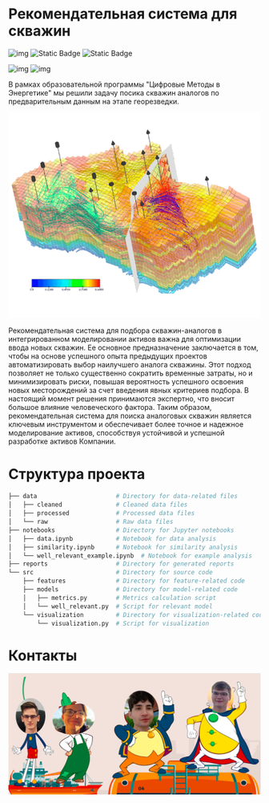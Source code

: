 # Рекомендательная система для скважин

![img](
    https://img.shields.io/badge/PYTHON-black?style=for-the-badge&logo=python
)  ![Static Badge](
    https://img.shields.io/badge/sklearn-black?style=for-the-badge&logo=scikitlearn
) ![Static Badge](https://img.shields.io/badge/LambdaMART-black?style=for-the-badge&logo=awslambda)



![img](
    https://img.shields.io/badge/3.10-black?style=flat&logo=python&label=pyhton
) ![img](
https://img.shields.io/badge/MIT-green?style=flat&label=license
)


В рамках образовательной программы "Цифровые Методы в Энергетике" мы решили задачу посика скважин аналогов по предварительным данным на этапе георезведки.

![img](reports/image.png)

Рекомендательная система для подбора скважин-аналогов в интегрированном моделировании активов важна для оптимизации ввода новых скважин. Ее основное предназначение заключается в том, чтобы на основе успешного опыта предыдущих проектов автоматизировать выбор наилучшего аналога скважины. Этот подход позволяет не только существенно сократить временные затраты, но и минимизировать риски, повышая вероятность успешного освоения новых месторождений за счет введения явных критериев подбора. В настоящий момент решения принимаются экспертно, что вносит большое влияние человеческого фактора. Таким образом, рекомендательная система для поиска аналоговых скважин является ключевым инструментом и обеспечивает более точное и надежное моделирование активов, способствуя устойчивой и успешной разработке активов Компании.

# Структура проекта

```bash
├── data                      # Directory for data-related files
│   ├── cleaned               # Cleaned data files
│   ├── processed             # Processed data files
│   └── raw                   # Raw data files
├── notebooks                 # Directory for Jupyter notebooks
│   ├── data.ipynb            # Notebook for data analysis
│   ├── similarity.ipynb      # Notebook for similarity analysis
│   └── well_relevant_example.ipynb  # Notebook for example analysis
├── reports                   # Directory for generated reports
└── src                       # Directory for source code
    ├── features              # Directory for feature-related code
    ├── models                # Directory for model-related code
    │   ├── metrics.py        # Metrics calculation script
    │   └── well_relevant.py  # Script for relevant model
    └── visualization         # Directory for visualization-related code
        └── visualization.py  # Script for visualization

```

# Контакты
![alt text](reports/image-1.png)
